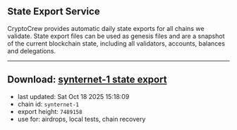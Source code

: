 ## State Export Service
CryptoCrew provides automatic daily state exports for all chains we validate. State export files can be used as genesis files and are a snapshot of the current blockchain state, including all validators, accounts, balances and delegations.

---
**Download: [synternet-1 state export](https://dl-eu2.ccvalidators.com/SERVICE/synternet/synternet-1_export_7489158.json)**
---

- last updated: Sat Oct 18 2025 15:18:09
- chain id: `synternet-1`
- export height: `7489158`
- use for: airdrops, local tests, chain recovery
